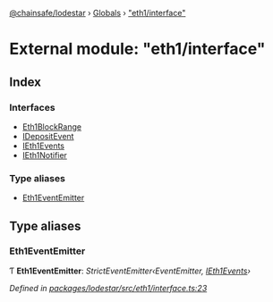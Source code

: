 [@chainsafe/lodestar](../README.md) › [Globals](../globals.md) › ["eth1/interface"](_eth1_interface_.md)

# External module: "eth1/interface"

## Index

### Interfaces

* [Eth1BlockRange](../interfaces/_eth1_interface_.eth1blockrange.md)
* [IDepositEvent](../interfaces/_eth1_interface_.idepositevent.md)
* [IEth1Events](../interfaces/_eth1_interface_.ieth1events.md)
* [IEth1Notifier](../interfaces/_eth1_interface_.ieth1notifier.md)

### Type aliases

* [Eth1EventEmitter](_eth1_interface_.md#eth1eventemitter)

## Type aliases

###  Eth1EventEmitter

Ƭ **Eth1EventEmitter**: *StrictEventEmitter‹EventEmitter, [IEth1Events](../interfaces/_eth1_interface_.ieth1events.md)›*

*Defined in [packages/lodestar/src/eth1/interface.ts:23](https://github.com/ChainSafe/lodestar/blob/3dee40678/packages/lodestar/src/eth1/interface.ts#L23)*
